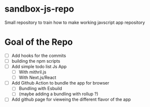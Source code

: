# sandbox-js-repo
Small repository to train how to make working javscript app repository

# Goal of the Repo

- [ ] Add hooks for the commits
- [ ] building the npm scripts 
- [ ] Add simple todo list Js App
  - [ ] With mithril.js
  - [ ] With Next.js/React
- [ ] Add Github Action to bundle the app for browser
  - [ ] Bundling with Esbuild
  - [ ] (maybe adding a bundling with rollup ?)
- [ ] Add github page for vieweing the different flavor of the app
